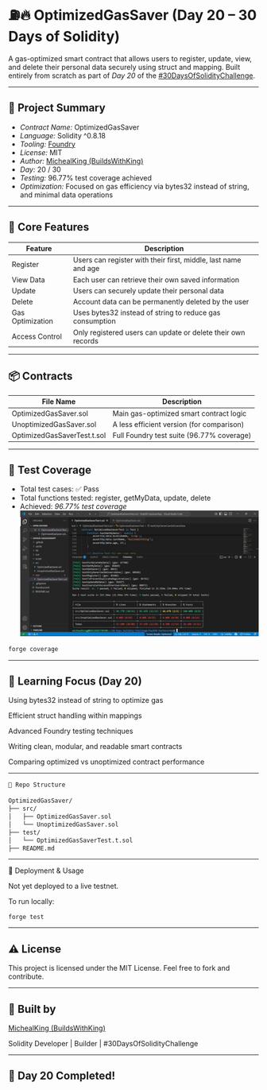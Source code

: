 # ⛽🔥 OptimizedGasSaver (Day 20 – 30 Days of Solidity)

A gas-optimized smart contract that allows users to register, update, view, and delete their personal data securely using struct and mapping. Built entirely from scratch as part of *Day 20* of the [#30DaysOfSolidityChallenge](https://github.com/BuildsWithKing/30-days-solidity-challenge).

---

## 📌 Project Summary

- *Contract Name:* OptimizedGasSaver
- *Language:* Solidity ^0.8.18
- *Tooling:* [Foundry](https://getfoundry.sh/)
- *License:* MIT
- *Author:* [MichealKing (BuildsWithKing)](https://github.com/BuildsWithKing)
- *Day:* 20 / 30
- *Testing:* 96.77% test coverage achieved
- *Optimization:* Focused on gas efficiency via bytes32 instead of string, and minimal data operations

---

## 🔧 Core Features

| Feature        | Description                                                           |
|----------------|-----------------------------------------------------------------------|
| Register       | Users can register with their first, middle, last name and age        |
| View Data      | Each user can retrieve their own saved information                    |
| Update         | Users can securely update their personal data                         |
| Delete         | Account data can be permanently deleted by the user                   |
| Gas Optimization | Uses bytes32 instead of string to reduce gas consumption            |
| Access Control | Only registered users can update or delete their own records          |

---

## 📦 Contracts

| File Name                     | Description                              |
|------------------------------|------------------------------------------|
| OptimizedGasSaver.sol      | Main gas-optimized smart contract logic  |
| UnoptimizedGasSaver.sol    | A less efficient version (for comparison)|
| OptimizedGasSaverTest.t.sol    | Full Foundry test suite (96.77% coverage)|

---

## 🧪 Test Coverage

- Total test cases: ✅ Pass
- Total functions tested: register, getMyData, update, delete
- Achieved: *96.77% test coverage*
![alt text](<WhatsApp Image 2025-08-07 at 16.06.06_3712236c.jpg>)


```bash
forge coverage
```

---

## 🧠 Learning Focus (Day 20)

Using bytes32 instead of string to optimize gas

Efficient struct handling within mappings

Advanced Foundry testing techniques

Writing clean, modular, and readable smart contracts

Comparing optimized vs unoptimized contract performance


---
```
📂 Repo Structure

OptimizedGasSaver/
├── src/
│   ├── OptimizedGasSaver.sol
│   └── UnoptimizedGasSaver.sol
├── test/
│   └── OptimizedGasSaverTest.t.sol
├── README.md

```

---

📌 Deployment & Usage

Not yet deployed to a live testnet.

To run locally:
```
forge test

```
---

## ⚠ License

This project is licensed under the MIT License.
Feel free to fork and contribute.


---

## 👑 Built by

[MichealKing (BuildsWithKing)](https://github.com/BuildsWithKing)

Solidity Developer | Builder | #30DaysOfSolidityChallenge


---

## 🏁 Day 20 Completed!
